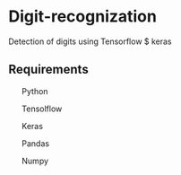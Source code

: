 # Digit-recognization
Detection of digits using Tensorflow $ keras
## Requirements 
<ul> Python </ul>
<ul>Tensolflow </ul>
<ul> Keras</ul>
<ul> Pandas</ul>
<ul> Numpy </ul>
